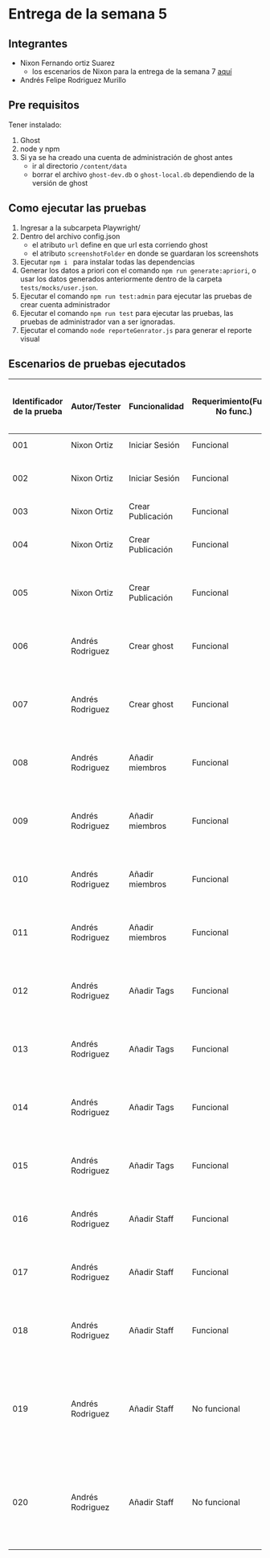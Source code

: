 # Entrega de la semana 5

## Integrantes

- Nixon Fernando ortiz Suarez
  - los escenarios de Nixon para la entrega de la semana 7 [aquí](https://github.com/afrodriguezm1/Entrega-semana-5/wiki/Escenarios-Nixon-Ortiz)
- Andrés Felipe Rodriguez Murillo

## Pre requisitos

Tener instalado:

1. Ghost
2. node y npm
3. Si ya se ha creado una cuenta de administración de ghost antes
   - ir al directorio `/content/data`
   - borrar el archivo `ghost-dev.db` o `ghost-local.db` dependiendo de la versión de ghost

## Como ejecutar las pruebas

1. Ingresar a la subcarpeta Playwright/
2. Dentro del archivo config.json
   - el atributo `url` define en que url esta corriendo ghost
   - el atributo `screenshotFolder` en donde se guardaran los screenshots
3. Ejecutar `npm i ` para instalar todas las dependencias
4. Generar los datos a priori con el comando `npm run generate:apriori`, o usar los datos generados anteriormente dentro de la carpeta `tests/mocks/user.json`.
5. Ejecutar el comando `npm run test:admin` para ejecutar las pruebas de crear cuenta administrador
6. Ejecutar el comando `npm run test` para ejecutar las pruebas, las pruebas de administrador van a ser ignoradas.
7. Ejecutar el comando `node reporteGenrator.js` para generar el reporte visual

## Escenarios de pruebas ejecutados

| Identificador de la prueba | Autor/Tester     | Funcionalidad     | Requerimiento(Func., No func.) | Tipo de escenario (Positivo, Negativo, Mix) | Nombre del escenario                                                                                   | Errores encontrados (Id de las incidencias) |
| -------------------------- | ---------------- | ----------------- | ------------------------------ | ------------------------------------------- | ------------------------------------------------------------------------------------------------------ | ------------------------------------------- |
| 001                        | Nixon Ortiz      | Iniciar Sesión    | Funcional                      | Positivo                                    | Inicio de sesión exitoso                                                                               | Ninguno                                     |
| 002                        | Nixon Ortiz      | Iniciar Sesión    | Funcional                      | Negativo                                    | Inicio de sesión con datos invalidos                                                                   | Ninguno                                     |
| 003                        | Nixon Ortiz      | Crear Publicación | Funcional                      | Postivo                                     | La publicación se crea vacia                                                                           | Ninguno                                     |
| 004                        | Nixon Ortiz      | Crear Publicación | Funcional                      | Postivo                                     | La publicación se crea con titulo y un parrafo                                                         | Ninguno                                     |
| 005                        | Nixon Ortiz      | Crear Publicación | Funcional                      | Postivo                                     | La publicación se crea con titulo de mas de 100 caracteres                                             | Ninguno                                     |
| 006                        | Andrés Rodriguez | Crear ghost       | Funcional                      | Negativa                                    | No se crea ni el usuario ni el ghost con datos inválidos                                               | Ninguno                                     |
| 007                        | Andrés Rodriguez | Crear ghost       | Funcional                      | Positiva                                    | Se crea el usuario y el ghost con datos correctos y completos                                          | Ninguno                                     |
| 008                        | Andrés Rodriguez | Añadir miembros   | Funcional                      | Negativa                                    | El miembro no es agregado cuando se le dan datos inválidos                                             | Ninguno                                     |
| 009                        | Andrés Rodriguez | Añadir miembros   | Funcional                      | Negativa                                    | El miembro no es agregado si el tamaño de la nota es mayor a 500 caracteres                            | Ninguno                                     |
| 010                        | Andrés Rodriguez | Añadir miembros   | Funcional                      | Negativa                                    | El miembro no es agregado si ya existe un miembreo con ese usuario                                     | Ninguno                                     |
| 011                        | Andrés Rodriguez | Añadir miembros   | Funcional                      | Positiva                                    | El miembro es agregado exitosamente con toda la información                                            | Ninguno                                     |
| 012                        | Andrés Rodriguez | Añadir Tags       | Funcional                      | Negativa                                    | La tag no es agregada si los datos suministrados no son completos                                      | Ninguno                                     |
| 013                        | Andrés Rodriguez | Añadir Tags       | Funcional                      | Negativa                                    | La tag no es agregada si el color de la tag no es formato hexadecimal                                  | Ninguno                                     |
| 014                        | Andrés Rodriguez | Añadir Tags       | Funcional                      | Negativa                                    | La tag no es agregada si la descripción supera los 500 caracteres                                      | Ninguno                                     |
| 015                        | Andrés Rodriguez | Añadir Tags       | Funcional                      | Positiva                                    | La tag es agregada si todos los datos son brindados                                                    | Ninguno                                     |
| 016                        | Andrés Rodriguez | Añadir Staff      | Funcional                      | Negativa                                    | No se invita a nadie si el campo del correo no está completo                                           | Ninguno                                     |
| 017                        | Andrés Rodriguez | Añadir Staff      | Funcional                      | Negativa                                    | No se invita si el correo ya hace parte del equipo de staff                                            | Ninguno                                     |
| 018                        | Andrés Rodriguez | Añadir Staff      | Funcional                      | Positiva                                    | Se invita si el correo no hace parte del equipo de staff y no está vacio                               | Ninguno                                     |
| 019                        | Andrés Rodriguez | Añadir Staff      | No funcional                   | Positiva                                    | Se instalan nuevos themas para el ghost desde la configuración y haciendo click en el tema deseado     | Ninguno                                     |
| 020                        | Andrés Rodriguez | Añadir Staff      | No funcional                   | Positiva                                    | Se activan los themas descargado al ingresar al panel de control de los themas y seleccionando activar | Ninguno                                     |
